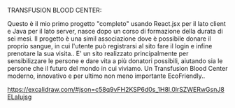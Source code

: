 
TRANSFUSION BLOOD CENTER:

Questo è il mio primo progetto "completo" usando React.jsx per il lato client e Java per il lato server, nasce dopo un corso di formazione della durata di sei mesi.
Il progetto è una simil associazione dove è possibile donare il proprio sangue, in cui l'utente può registrarsi al sito fare il login e infine prenotare la sua visita..
E' un sito realizzato principalmente per sensibilizzare le persone e dare vita a più donatori possibili, aiutando sia le persone che il futuro del mondo in cui viviamo.
Un Transfusion Blood Center moderno, innovativo e per ultimo non meno importante EcoFriendly..

https://excalidraw.com/#json=c58q9vFH2KSP6d0s_1H8l,0lrSZWERwGsnJ8ELaIujsg

